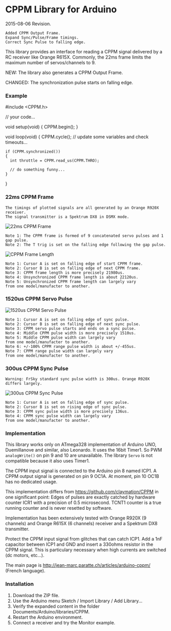 # CPPM Library for Arduino

2015-08-06 Revision.
```
Added CPPM Output Frame.
Expand Sync/Pulse/Frame timings.
Correct Sync Pulse to falling edge.
```

This library provides an interface for reading a CPPM signal delivered by a RC receiver like Orange R615X.
Commonly, the 22ms frame limits the maximum number of servos/channels to 9.

NEW: The library also generates a CPPM Output Frame.

CHANGED: The synchronization pulse starts on falling edge.

### Example

  #include <CPPM.h>
  
  // your code...
  
  void setup(void)
  {
    CPPM.begin();
  }
  
  void loop(void)
  {
    CPPM.cycle(); // update some variables and check timeouts...
    
    if (CPPM.synchronized())
    {
      int throttle = CPPM.read_us(CPPM.THRO);
      
      // do something funny...
    }
  }

### 22ms CPPM Frame

```
The timings of plotted signals are all generated by an Orange R920X receiver.
The signal transmitter is a Spektrum DX8 in DSMX mode.
```

![22ms CPPM Frame](http://jean-marc.paratte.ch/wp-content/uploads/2015/08/NewFile1.jpg)
```
Note 1: The CPPM frame is formed of 9 concatenated servo pulses and 1 gap pulse.
Note 2: The T trig is set on the falling edge following the gap pulse.
```

![CPPM Frame Length](http://jean-marc.paratte.ch/wp-content/uploads/2015/08/NewFile0.jpg)
```
Note 1: Cursor A is set on falling edge of start CPPM frame.
Note 2: Cursor B is set on falling edge of next CPPM frame.
Note 3: CPPM frame length is more precisely 21980us.
Note 4: Unsynchronized CPPM frame length is about 22120us.
Note 5: Unsynchronized CPPM frame length can largely vary 
from one model/manufacter to another.
```

### 1520us CPPM Servo Pulse

![1520us CPPM Servo Pulse](http://jean-marc.paratte.ch/wp-content/uploads/2015/08/NewFile3.jpg)
```
Note 1: Cursor A is set on falling edge of sync pulse.
Note 2: Cursor B is set on falling edge of next sync pulse.
Note 3: CPPM servo pulse starts and ends on a sync pulse.
Note 4: Middle CPPM pulse width is more precisely 1510us.
Note 5: Middle CPPM pulse width can largely vary 
from one model/manufacter to another.
Note 6: +/-100% CPPM range pulse width is about +/-455us.
Note 7: CPPM range pulse width can largely vary 
from one model/manufacter to another.
```

### 300us CPPM Sync Pulse
```
Warning: FrSky standard sync pulse width is 300us. Orange R920X differs largely.
```
![300us CPPM Sync Pulse](http://jean-marc.paratte.ch/wp-content/uploads/2015/08/NewFile5.jpg)
```
Note 1: Cursor A is set on falling edge of sync pulse.
Note 2: Cursor B is set on rising edge of sync pulse.
Note 3: CPPM sync pulse width is more precisely 136us.
Note 4: CPPM sync pulse width can largely vary 
from one model/manufacter to another.
```

### Implementation

This library works only on ATmega328 implementation of Arduino UNO, Duemillanove and similar, also Leonardo. It uses the 16bit Timer1. So PWM `analogWrite()` on pin 9 and 10 are unavailable. The library `Servo` is not compatible because it also uses Timer1.

The CPPM input signal is connected to the Arduino pin 8 named ICP1. A CPPM output signal is generated on pin 9 OC1A. At moment, pin 10 OC1B has no dedicated usage. 

This implementation differs from https://github.com/claymation/CPPM in one significant point: Edges of pulses are exactly catched by hardware counter ICR1 with a precision of 0.5 microsecond. TCNT1 counter is a true running counter and is never resetted by software.  

Implementation has been extensively tested with Orange R920X (9 channels) and Orange R615X (6 channels) receiver and a Spektrum DX8 transmitter. 

Protect the CPPM input signal from glitches that can catch ICP1. Add a 1nF capacitor between ICP1 and GND and insert a 330ohms resistor in the CPPM signal. This is particulary necessary when high currents are switched (dc motors, etc...).

The main page is http://jean-marc.paratte.ch/articles/arduino-cppm/ (French language).

### Installation

1. Download the ZIP file.
2. Use the Arduino menu Sketch / Import Library / Add Library...
3. Verify the expanded content in the folder Documents/Arduino/libraries/CPPM. 
4. Restart the Arduino environment.
5. Connect a receiver and try the Monitor example.

